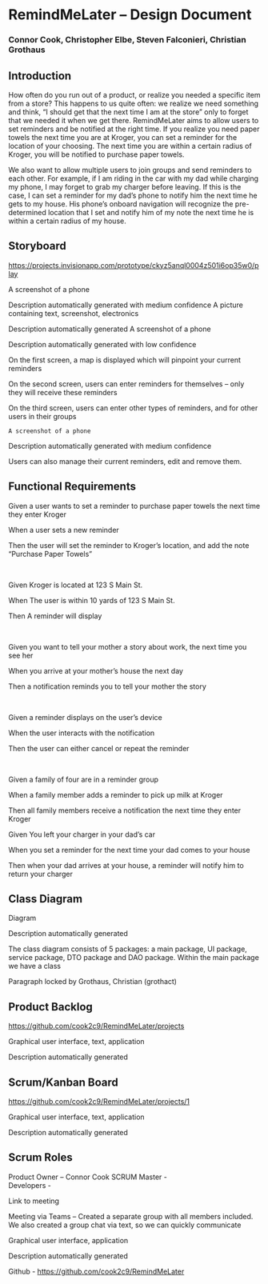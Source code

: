 # RemindMeLater – Design Document 

### Connor Cook, Christopher Elbe, Steven Falconieri, Christian Grothaus 

## Introduction 

How often do you run out of a product, or realize you needed a specific item from a store? This happens to us quite often: we realize we need something and think, “I should get that the next time I am at the store” only to forget that we needed it when we get there. RemindMeLater aims to allow users to set reminders and be notified at the right time. If you realize you need paper towels the next time you are at Kroger, you can set a reminder for the location of your choosing. The next time you are within a certain radius of Kroger, you will be notified to purchase paper towels.  

We also want to allow multiple users to join groups and send reminders to each other. For example, if I am riding in the car with my dad while charging my phone, I may forget to grab my charger before leaving. If this is the case, I can set a reminder for my dad’s phone to notify him the next time he gets to my house. His phone’s onboard navigation will recognize the pre-determined location that I set and notify him of my note the next time he is within a certain radius of my house.  

## Storyboard 

https://projects.invisionapp.com/prototype/ckyz5anql0004z501i6op35w0/play 

A screenshot of a phone

Description automatically generated with medium confidence A picture containing text, screenshot, electronics

Description automatically generated A screenshot of a phone

Description automatically generated with low confidence 

On the first screen, a map is displayed which will pinpoint your current reminders 

On the second screen, users can enter reminders for themselves – only they will receive these reminders 

On the third screen, users can enter other types of reminders, and for other users in their groups 

    A screenshot of a phone

Description automatically generated with medium confidence 

Users can also manage their current reminders, edit and remove them.  

## Functional Requirements 

Given a user wants to set a reminder to purchase paper towels the next time they enter Kroger  

When a user sets a new reminder  

Then the user will set the reminder to Kroger’s location, and add the note “Purchase Paper Towels”  

  

Given Kroger is located at 123 S Main St.  

When The user is within 10 yards of 123 S Main St.  

Then A reminder will display  

  

Given you want to tell your mother a story about work, the next time you see her  

When you arrive at your mother’s house the next day  

Then a notification reminds you to tell your mother the story   

  

Given a reminder displays on the user’s device  

When the user interacts with the notification  

Then the user can either cancel or repeat the reminder  

  

Given a family of four are in a reminder group  

When a family member adds a reminder to pick up milk at Kroger  

Then all family members receive a notification the next time they enter Kroger  

 

Given You left your charger in your dad’s car 

When you set a reminder for the next time your dad comes to your house 

Then when your dad arrives at your house, a reminder will notify him to return your charger 

 

## Class Diagram 

Diagram

Description automatically generated 

The class diagram consists of 5 packages: a main package, UI package, service package, DTO package and DAO package.  Within the main package we have a class  

Paragraph locked by Grothaus, Christian (grothact)
 

## Product Backlog 

https://github.com/cook2c9/RemindMeLater/projects 

Graphical user interface, text, application

Description automatically generated 

## Scrum/Kanban Board 

https://github.com/cook2c9/RemindMeLater/projects/1 

Graphical user interface, text, application

Description automatically generated 

## Scrum Roles 

Product Owner – Connor Cook 
SCRUM Master -  
Developers -  

 

 

 

 

 

 

Link to meeting 

Meeting via Teams – Created a separate group with all members included. We also created a group chat via text, so we can quickly communicate 

Graphical user interface, application

Description automatically generated 

Github - https://github.com/cook2c9/RemindMeLater 
